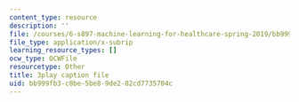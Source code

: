 ```yaml
---
content_type: resource
description: ''
file: /courses/6-s897-machine-learning-for-healthcare-spring-2019/bb999fb3c0be5be89de282cd7735704c_gRkUhg9Wb-I.vtt
file_type: application/x-subrip
learning_resource_types: []
ocw_type: OCWFile
resourcetype: Other
title: 3play caption file
uid: bb999fb3-c0be-5be8-9de2-82cd7735704c
---
```

